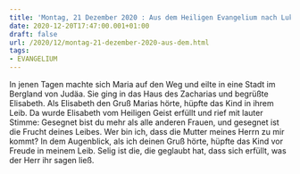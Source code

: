 ```yaml
---
title: 'Montag, 21 Dezember 2020 : Aus dem Heiligen Evangelium nach Lukas - Lk 1,39-45.'
date: 2020-12-20T17:47:00.001+01:00
draft: false
url: /2020/12/montag-21-dezember-2020-aus-dem.html
tags: 
- EVANGELIUM
---
```


In jenen Tagen machte sich Maria auf den Weg und eilte in eine Stadt im Bergland von Judäa. Sie ging in das Haus des Zacharias und begrüßte Elisabeth. Als Elisabeth den Gruß Marias hörte, hüpfte das Kind in ihrem Leib. Da wurde Elisabeth vom Heiligen Geist erfüllt und rief mit lauter Stimme: Gesegnet bist du mehr als alle anderen Frauen, und gesegnet ist die Frucht deines Leibes. Wer bin ich, dass die Mutter meines Herrn zu mir kommt? In dem Augenblick, als ich deinen Gruß hörte, hüpfte das Kind vor Freude in meinem Leib. Selig ist die, die geglaubt hat, dass sich erfüllt, was der Herr ihr sagen ließ.